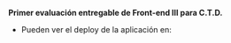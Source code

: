 **Primer evaluación entregable de Front-end III para C.T.D.**

 - Pueden ver el deploy de la aplicación en:
  

